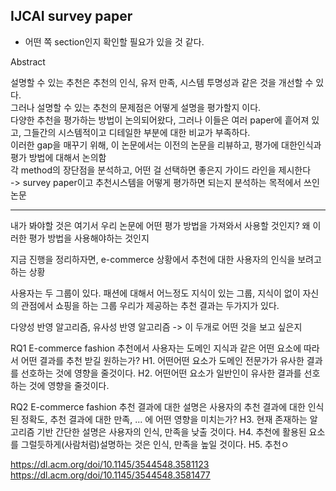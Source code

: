 
## IJCAI survey paper
- 어떤 쪽 section인지 확인할 필요가 있을 것 같다.


Abstract

설명할 수 있는 추천은 추천의 인식, 유저 만족, 시스템 투명성과 같은 것을 개선할 수 있다.   
그러나 설명할 수 있는 추천의 문제점은 어떻게 설명을 평가할지 이다.   
다양한 추천을 평가하는 방법이 논의되어왔다, 그러나 이들은 여러 paper에 흩어져 있고, 그들간의 시스템적이고 디테일한 부분에 대한 비교가 부족하다.   
이러한 gap을 매꾸기 위해, 이 논문에서는 이전의 논문을 리뷰하고, 평가에 대한인식과 평가 방법에 대해서 논의함    
각 method의 장단점을 분석하고, 어떤 걸 선택하면 좋은지 가이드 라인을 제시한다    
-> survey paper이고 추천시스템을 어떻게 평가하면 되는지 분석하는 목적에서 쓰인 논문

-----
내가 봐야할 것은 여기서 우리 논문에 어떤 평가 방법을 가져와서 사용할 것인지?
왜 이러한 평가 방법을 사용해야하는 것인지

지금 진행을 정리하자면, e-commerce 상황에서 추천에 대한 사용자의 인식을 보려고 하는 상황

사용자는 두 그룹이 있다. 패션에 대해서 어느정도 지식이 있는 그룹, 지식이 없이 자신의 관점에서 쇼핑을 하는 그룹
우리가 제공하는 추천 결과는 두가지가 있다. 

다양성 반영 알고리즘, 유사성 반영 알고리즘 -> 이 두개로 어떤 것을 보고 싶은지

RQ1 E-commerce fashion 추천에서 사용자는 도메인 지식과 같은 어떤 요소에 따라서 어떤 결과를 추천 받길 원하는가?
H1. 어떤어떤 요소가 도메인 전문가가 유사한 결과를 선호하는 것에 영향을 줄것이다.
H2. 어떤어떤 요소가 일반인이 유사한 결과를 선호하는 것에 영향을 줄것이다.

RQ2 E-commerce fashion 추천 결과에 대한 설명은 사용자의 추천 결과에 대한 인식된 정확도, 추천 결과에 대한 만족, ... 에 어떤 영향을 미치는가?
H3. 현재 존재하는 알고리즘 기반 간단한 설명은 사용자의 인식, 만족을 낮출 것이다.
H4. 추천에 활용된 요소를 그럴듯하게(사람처럼)설명하는 것은 인식, 만족을 높일 것이다.
H5. 추천ㅇ



https://dl.acm.org/doi/10.1145/3544548.3581123
https://dl.acm.org/doi/10.1145/3544548.3581477

